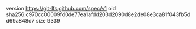 version https://git-lfs.github.com/spec/v1
oid sha256:c970cc00009fd0de77ea1afdd203d2090d8e2de08e3ca81f043fb5dd69a848d7
size 9339
